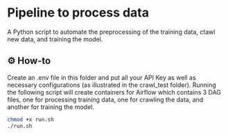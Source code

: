# Pipeline to process data
A Python script to automate the preprocessing of the training data, ctawl new data, and training the model. 

## ⚙️ How-to
Create an .env file in this folder and put all your API Key as well as necessary configurations (as illustrated in the crawl_test folder). 
Running the following script will create containers for Airflow which contains 3 DAG files, one for processing training data, one for crawling the data, and another for training the model. 
```bash
chmod +x run.sh  
./run.sh
```

